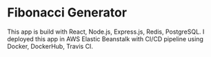 # Fibonacci Generator

This app is build with React, Node.js, Express.js, Redis, PostgreSQL. I deployed this app in AWS Elastic Beanstalk with CI/CD pipeline using Docker, DockerHub, Travis CI.